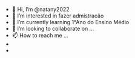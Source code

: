 - 👋 Hi, I’m @natany2022
- 👀 I’m interested in fazer admistracão
- 🌱 I’m currently learning 1°Ano do Ensino Médio
- 💞️ I’m looking to collaborate on ...
- 📫 How to reach me ...
- 
- 

<!---
natany2022/natany2022 is a ✨ special ✨ repository because its `README.md` (this file) appears on your GitHub profile.
You can click the Preview link to take a look at your changes.
--->
